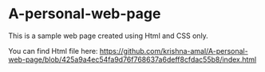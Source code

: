 # A-personal-web-page
This is a sample web page created using Html and CSS only.
>
You can find Html file here: https://github.com/krishna-amal/A-personal-web-page/blob/425a9a4ec54fa9d76f768637a6deff8cfdac55b8/index.html
